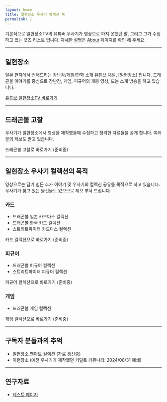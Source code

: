 ```yaml
---
layout: home
title: 일현장소 우사기 컬렉션 북
permalink: /
---
```


기본적으로 일현장소TV의 유튜버 우사기가 영상으로 하지 못했던 말, 그리고 그가 수집하고 있는 굿즈 리스트 입니다. 
자세한 설명은 [About](./pages/about/) 페이지를 확인 해 주세요. 

---

## 일현장소
일본 현지에서 전해드리는 장난감/게임/만화 소개 유튜브 채널, [일현장소] 입니다. 
드래곤볼 이야기를 중심으로 장난감, 게임, 피규어의 개봉 영상, 또는 소개 방송을 하고 있습니다.

[유튜브 일현장소TV 바로가기](https://www.youtube.com/@hdmi)

---

## 드래곤볼 고찰
우사기가 일현장소에서 영상을 제작했을때 수집하고 정리한 자료들을 공개 합니다. 여러분의 제보도 받고 있습니다. 

드래곤볼 고찰로 바로가기 (준비중)

---

## 일현장소 우사기 컬렉션의 목적
영상으로는 담기 힘든 추가 이야기 및 우사기의 컬렉션 공유를 목적으로 하고 있습니다. 우사기가 찾고 있는 물건들도 있으므로 제보 부탁 드립니다. 

### 카드
- 드래곤볼 일본 카드다스 컬렉션
- 드래곤볼 한국 카드 컬렉션
- 스트리트파이터 카드다스 컬렉션

카드 컬렉션으로 바로가기 (준비중)

### 피규어
- 드래곤볼 피규어 컬렉션
- 스트리트파이터 피규어 컬렉션

피규어 컬렉션으로 바로가기 (준비중)

### 게임
- 드래곤볼 게임 컬렉션

게임 컬렉션으로 바로가기 (준비중)

---

## 구독자 분들과의 추억
- [일현장소 팬아트 컬렉션](./pages/fanart/) (자료 갱신중)
- 이런장소 (예전 우사기가 제작했던 키덜트 커뮤니티: 2024/08/31 폐쇄)

---

## 연구자료
- [테스트 페이지](TestReadMe.md)
